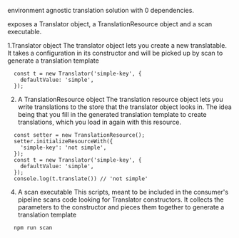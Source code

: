 environment agnostic translation solution with 0 dependencies.

exposes a Translator object, a TranslationResource object and a scan executable.

1.Translator object
The translator object lets you create a new translatable. It takes a configuration in its constructor and will be picked up by scan to generate a translation template

```
  const t = new Translator('simple-key', {
    defaultValue: 'simple',
  });
```

2. A TranslationResource object
   The translation resource object lets you write translations to the store that the translator object looks in.
   The idea being that you fill in the generated translation template to create translations, which you load in again with this resource.

```
  const setter = new TranslationResource();
  setter.initializeResourceWith({
    'simple-key': 'not simple',
  });
  const t = new Translator('simple-key', {
    defaultValue: 'simple',
  });
  console.log(t.translate()) // 'not simple'
```

4. A scan executable
   This scripts, meant to be included in the consumer's pipeline scans code looking for Translator constructors.
   It collects the parameters to the constructor and pieces them together to generate a translation template

```
  npm run scan
```
